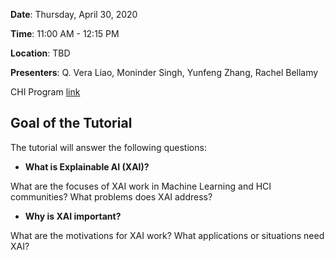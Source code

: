 **Date**: Thursday, April 30, 2020

**Time**: 11:00 AM - 12:15 PM

**Location**: TBD

**Presenters**: Q. Vera Liao, Moninder Singh, Yunfeng Zhang, Rachel Bellamy

CHI Program [link](https://chi2020.acm.org/authors/accepted-courses/#HotTopic22)



## Goal of the Tutorial

The tutorial will answer the following questions:

- **What is Explainable AI (XAI)?**

What are the focuses of XAI work in Machine Learning and HCI communities? What problems does XAI address?

- **Why is XAI important?**

What are the motivations for XAI work? What applications or situations need XAI?
